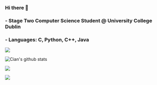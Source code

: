 ### Hi there 👋

### - Stage Two Computer Science Student @ University College Dublin
### - Languages: C, Python, C++, Java


![](https://komarev.com/ghpvc/?username=cianbrophy&color=brightgreen)

![Cian's github stats](https://github-readme-stats.vercel.app/api?username=cianbrophy&show_icons=true&theme=&count_private=true)

![](https://img.shields.io/badge/<OS>-<MacOS>-informational?style=flat&logo=<mac>&logoColor=white&color=2bbc8a)

![](https://img.shields.io/badge/<Editor>-<XCode>-informational?style=flat&logo=<editor>&logoColor=white&color=2bbc8a)